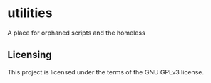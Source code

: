 # utilities

A place for orphaned scripts and the homeless
## Licensing
This project is licensed under the terms of the GNU GPLv3 license.
